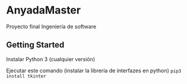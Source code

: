 # AnyadaMaster
Proyecto final Ingeniería de software

## Getting Started

Instalar Python 3 (cualquier versión)

Ejecutar este comando (instalar la librería de interfazes en python)
```pip3 install tkinter```